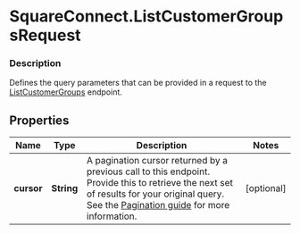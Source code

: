 # SquareConnect.ListCustomerGroupsRequest

### Description

Defines the query parameters that can be provided in a request to the [ListCustomerGroups](#endpoint-listcustomergroups) endpoint.

## Properties
Name | Type | Description | Notes
------------ | ------------- | ------------- | -------------
**cursor** | **String** | A pagination cursor returned by a previous call to this endpoint. Provide this to retrieve the next set of results for your original query.  See the [Pagination guide](https://developer.squareup.com/docs/working-with-apis/pagination) for more information. | [optional] 


